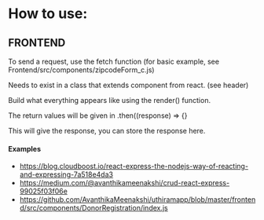 # How to use: 

## FRONTEND

To send a request, use the fetch function (for basic example, see Frontend/src/components/zipcodeForm_c.js)

Needs to exist in a class that extends component from react. (see header)

Build what everything appears like using the render() function. 

The return values will be given in .then((response) => {}

This will give the response, you can store the response here. 
#### Examples
- https://blog.cloudboost.io/react-express-the-nodejs-way-of-reacting-and-expressing-7a518e4da3
- https://medium.com/@avanthikameenakshi/crud-react-express-99025f03f06e
- https://github.com/AvanthikaMeenakshi/uthiramapp/blob/master/frontend/src/components/DonorRegistration/index.js

